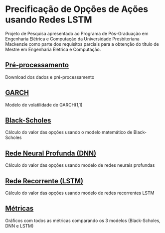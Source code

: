 # Precificação de Opções de Ações usando Redes LSTM

Projeto de Pesquisa apresentado ao Programa de Pós-Graduação em Engenharia Elétrica e Computação da Universidade Presbiteriana Mackenzie como parte dos requisitos parciais para a obtenção do título de Mestre em Engenharia Elétrica e Computação.

## [Pré-processamento](https://github.com/fernandofsilva/LSTM_Option_Pricing/blob/main/notebooks/00_pre_processamento.ipynb)
Download dos dados e pré-processamento

## [GARCH](https://github.com/fernandofsilva/LSTM_Option_Pricing/blob/main/notebooks/01_garch_volatilidade.ipynb)
Modelo de volatilidade de GARCH(1,1)

## [Black-Scholes](https://github.com/fernandofsilva/LSTM_Option_Pricing/blob/main/notebooks/02_black_scholes.ipynb)
Cálculo do valor das opções usando o modelo matemático de Black-Scholes

## [Rede Neural Profunda (DNN)](https://github.com/fernandofsilva/LSTM_Option_Pricing/blob/main/notebooks/03_modelo_dnn_functional.ipynb)
Cálculo do valor das opções usando modelo de redes neurais profundas

## [Rede Recorrente (LSTM)](https://github.com/fernandofsilva/LSTM_Option_Pricing/blob/main/notebooks/04_modelo_lstm_functional.ipynb)
Cálculo do valor das opções usando modelo de redes recorrentes LSTM

## [Métricas](https://github.com/fernandofsilva/LSTM_Option_Pricing/blob/main/notebooks/05_analise_resultados.ipynb)
Gráficos com todos as métricas comparando os 3 modelos (Black-Scholes, DNN e LSTM)
